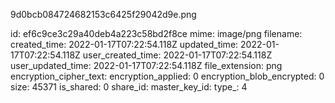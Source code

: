 9d0bcb084724682153c6425f29042d9e.png

id: ef6c9ce3c29a40deb4a223c58bd2f8ce
mime: image/png
filename: 
created_time: 2022-01-17T07:22:54.118Z
updated_time: 2022-01-17T07:22:54.118Z
user_created_time: 2022-01-17T07:22:54.118Z
user_updated_time: 2022-01-17T07:22:54.118Z
file_extension: png
encryption_cipher_text: 
encryption_applied: 0
encryption_blob_encrypted: 0
size: 45371
is_shared: 0
share_id: 
master_key_id: 
type_: 4